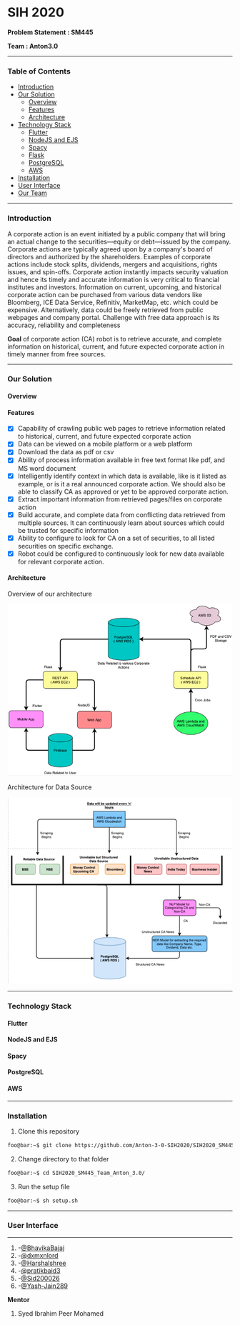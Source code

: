 # SIH 2020

**Problem Statement : SM445**

**Team : Anton3.0**

---

### Table of Contents

- [ Introduction ](#introduction)
- [ Our Solution ](#solution)
  - [ Overview](#overview)
  - [ Features](#features)
  - [ Architecture](#architecture)
- [ Technology Stack](#techstack)
  - [ Flutter](#flutter)
  - [ NodeJS and EJS](#node)
  - [ Spacy](#spacy)
  - [ Flask](#flask)
  - [ PostgreSQL](#pgsql)
  - [ AWS](#aws)
- [ Installation](#installation)
- [ User Interface](#smpout)
- [ Our Team](#team)

---

<a name="introduction" />

### Introduction

A corporate action is an event initiated by a public company that will bring an actual change to the securities—equity or debt—issued by the company. Corporate actions are typically agreed upon by a company's board of directors and authorized by the shareholders. Examples of corporate actions include stock splits, dividends, mergers and acquisitions, rights issues, and spin-offs. Corporate action instantly impacts security valuation and hence its timely and accurate information is very critical to financial institutes and investors. Information on current, upcoming, and historical corporate action can be purchased from various data vendors like Bloomberg, ICE Data Service, Refinitiv, MarketMap, etc. which could be expensive. Alternatively, data could be freely retrieved from public webpages and company portal. Challenge with free data approach is its accuracy, reliability and completeness 

**Goal** of corporate action (CA) robot is to retrieve accurate, and complete information on historical, current, and future expected corporate action in timely manner from free sources. 

---

<a name="solution" />

### Our Solution

<a name="overview">

#### Overview

<a name="features">

#### Features

- [x] Capability of crawling public web pages to retrieve information related to historical, current, and future expected corporate action
- [x] Data can be viewed on a mobile platform or a web platform
- [x] Download the data as pdf or csv
- [x] Ability of process information available in free text format like pdf, and MS word document 
- [x] Intelligently identify context in which data is available, like is it listed as example, or is it a real announced corporate action. We should also be able to classify CA as approved or yet to be approved corporate action. 
- [x] Extract important information from retrieved pages/files on corporate action
- [x] Build accurate, and complete data from conflicting data retrieved from multiple sources. It can continuously learn about sources which could be trusted for specific information 
- [x] Ability to configure to look for CA on a set of securities, to all listed securities on specific exchange.
- [x] Robot could be configured to continuously look for new data available for relevant corporate action.

<a name="architecture">

#### Architecture

Overview of our architecture

![Overall Architecture](./docs/Overall_Architecture.png)

Architecture for Data Source

![Data Source](./docs/Data_Source.png)

---

<a name="techstack" />

### Technology Stack

<a name="flutter">

#### Flutter

<a name="node">

#### NodeJS and EJS

<a name="spacy">

#### Spacy

<a name="pgsql">

#### PostgreSQL

<a name="aws">

#### AWS

---

<a name="installation" />

### Installation

1. Clone this repository
```sh
foo@bar:~$ git clone https://github.com/Anton-3-0-SIH2020/SIH2020_SM445_Team_Anton_3.0.git
```
2. Change directory to that folder
```sh
foo@bar:~$ cd SIH2020_SM445_Team_Anton_3.0/
```
3. Run the setup file
```sh
foo@bar:~$ sh setup.sh
```

---

<a name="smpout" />

### User Interface

---

<a name="team" />

1. -[@BhavikaBajaj](https://github.com/BhavikaBajaj)
2. -[@dxmxnlord](https://github.com/dxmxnlord)
3. -[@Harshalshree](https://github.com/Harshalshree)
4. -[@pratikbaid3](https://github.com/pratikbaid3)
5. -[@Sid200026](https://github.com/Sid200026)
6. -[@Yash-Jain289](https://github.com/Yash-Jain289)

**Mentor**

1. Syed Ibrahim Peer Mohamed